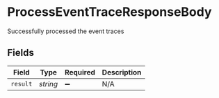 # ProcessEventTraceResponseBody

Successfully processed the event traces


## Fields

| Field              | Type               | Required           | Description        |
| ------------------ | ------------------ | ------------------ | ------------------ |
| `result`           | *string*           | :heavy_minus_sign: | N/A                |